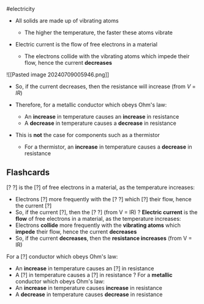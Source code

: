 #electricity 

- All solids are made up of vibrating atoms
    
    - The higher the temperature, the faster these atoms vibrate
    
- Electric current is the flow of free electrons in a material
    - The electrons collide with the vibrating atoms which impede their flow, hence the current **decreases**

![[Pasted image 20240709005946.png]]

- So, if the current decreases, then the resistance will increase (from _V_ = _IR_)
- Therefore, for a metallic conductor which obeys Ohm's law:
    
    - An **increase** in temperature causes an **increase** in resistance
    - A **decrease** in temperature causes a **decrease** in resistance
    
- This is **not** the case for components such as a thermistor
    - For a thermistor, an **increase** in temperature causes a **decrease** in resistance


## Flashcards

[? ?] is the [?] of free electrons in a material, as the temperature increases:
- Electrons [?] more frequently with the [? ?] which [?] their flow, hence the current [?]
- So, if the current [?], then the [? ?] (from V = IR)
?
**Electric current** is the **flow** of free electrons in a material, as the temperature increases:
- Electrons **collide** more frequently with the **vibrating atoms** which **impede** their flow, hence the current **decreases**
- So, if the current **decreases**, then the **resistance increases** (from V = IR)
<!--SR:!2024-07-10,1,230-->



For a [?] conductor which obeys Ohm's law:
- An **increase** in temperature causes an [?] in resistance
- A [?] in temperature causes a [?] in resistance
?
For a **metallic** conductor which obeys Ohm's law:
- An **increase** in temperature causes **increase** in resistance
- A **decrease** in temperature causes **decrease** in resistance
<!--SR:!2024-07-10,1,230-->